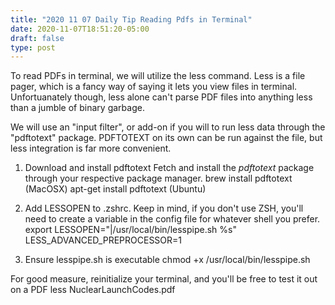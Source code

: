 ```yaml
---
title: "2020 11 07 Daily Tip Reading Pdfs in Terminal"
date: 2020-11-07T18:51:20-05:00
draft: false
type: post
---
```

To read PDFs in terminal, we will utilize the less command.
Less is a file pager, which is a fancy way of saying it lets you view files in terminal.
Unfortuanately though, less alone can't parse PDF files into anything less than a jumble of binary garbage.

We will use an "input filter", or add-on if you will to run less data through the "pdftotext" package.
PDFTOTEXT on its own can be run against the file, but less integration is far more convenient.

1. Download and install pdftotext
Fetch and install the *pdftotext* package through your respective package manager.
	brew install pdftotext (MacOSX)
	apt-get install pdftotext (Ubuntu)

2. Add LESSOPEN to .zshrc.
Keep in mind, if you don't use ZSH, you'll need to create a variable in the config file for whatever shell you prefer.
	export LESSOPEN="|/usr/local/bin/lesspipe.sh %s" LESS_ADVANCED_PREPROCESSOR=1

3. Ensure lesspipe.sh is executable
	chmod +x /usr/local/bin/lesspipe.sh

For good measure, reinitialize your terminal, and you'll be free to test it out on a PDF
	less NuclearLaunchCodes.pdf
<!--more-->
